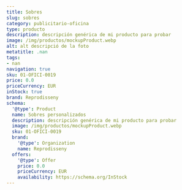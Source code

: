 ```yaml
---
title: Sobres
slug: sobres
category: publicitario-oficina
type: producto
description: descripción genérica de mi producto para probar
image: /img/productos/mockupProduct.webp
alt: alt descripció de la foto
metatitle: .nan
tags:
- nan
navigation: true
sku: 01-OFICI-0019
price: 0.0
priceCurrency: EUR
inStock: true
brand: Reprodisseny
schema:
  '@type': Product
  name: Sobres personalizados
  description: descripción genérica de mi producto para probar
  image: /img/productos/mockupProduct.webp
  sku: 01-OFICI-0019
  brand:
    '@type': Organization
    name: Reprodisseny
  offers:
    '@type': Offer
    price: 0.0
    priceCurrency: EUR
    availability: https://schema.org/InStock
---
```

